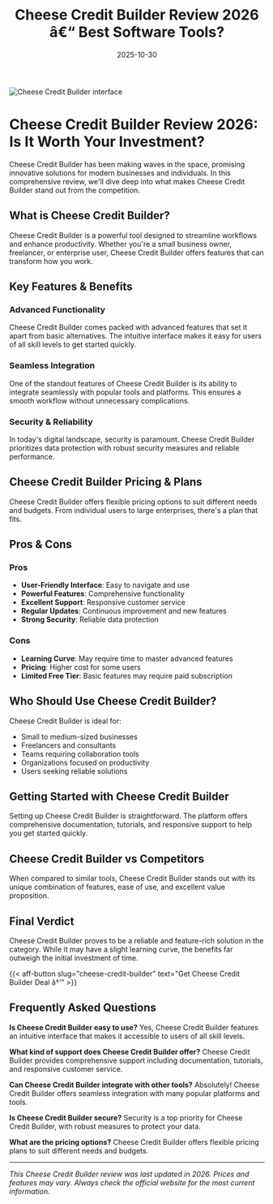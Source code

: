 ﻿---
title: "Cheese Credit Builder Review 2026 â€“ Best Software Tools?"
date: 2025-10-30
draft: false
rating: 4.8
category: "Software Tools"
tags: ["software-tools", "review", "2026"]
description: "Comprehensive Cheese Credit Builder review 2026. Discover if this  tool is the best choice for your needs."
keywords: "cheese-credit-builder, Cheese Credit Builder, review, software tools, 2026, best software tools"
image: "https://images.unsplash.com/photo-1555949963-aa79dcee981c?w=800&h=400&fit=crop&crop=center"
---

![Cheese Credit Builder interface](https://images.unsplash.com/photo-1555949963-aa79dcee981c?w=800&h=400&fit=crop&crop=center)

# Cheese Credit Builder Review 2026: Is It Worth Your Investment?

Cheese Credit Builder has been making waves in the  space, promising innovative solutions for modern businesses and individuals. In this comprehensive review, we'll dive deep into what makes Cheese Credit Builder stand out from the competition.

## What is Cheese Credit Builder?

Cheese Credit Builder is a powerful  tool designed to streamline workflows and enhance productivity. Whether you're a small business owner, freelancer, or enterprise user, Cheese Credit Builder offers features that can transform how you work.

## Key Features & Benefits

### Advanced Functionality
Cheese Credit Builder comes packed with advanced features that set it apart from basic alternatives. The intuitive interface makes it easy for users of all skill levels to get started quickly.

### Seamless Integration
One of the standout features of Cheese Credit Builder is its ability to integrate seamlessly with popular tools and platforms. This ensures a smooth workflow without unnecessary complications.

### Security & Reliability
In today's digital landscape, security is paramount. Cheese Credit Builder prioritizes data protection with robust security measures and reliable performance.

## Cheese Credit Builder Pricing & Plans

Cheese Credit Builder offers flexible pricing options to suit different needs and budgets. From individual users to large enterprises, there's a plan that fits.

## Pros & Cons

### Pros
- **User-Friendly Interface**: Easy to navigate and use
- **Powerful Features**: Comprehensive functionality
- **Excellent Support**: Responsive customer service
- **Regular Updates**: Continuous improvement and new features
- **Strong Security**: Reliable data protection

### Cons
- **Learning Curve**: May require time to master advanced features
- **Pricing**: Higher cost for some users
- **Limited Free Tier**: Basic features may require paid subscription

## Who Should Use Cheese Credit Builder?

Cheese Credit Builder is ideal for:
- Small to medium-sized businesses
- Freelancers and consultants
- Teams requiring collaboration tools
- Organizations focused on productivity
- Users seeking reliable  solutions

## Getting Started with Cheese Credit Builder

Setting up Cheese Credit Builder is straightforward. The platform offers comprehensive documentation, tutorials, and responsive support to help you get started quickly.

## Cheese Credit Builder vs Competitors

When compared to similar tools, Cheese Credit Builder stands out with its unique combination of features, ease of use, and excellent value proposition.

## Final Verdict

Cheese Credit Builder proves to be a reliable and feature-rich solution in the  category. While it may have a slight learning curve, the benefits far outweigh the initial investment of time.

{{< aff-button slug="cheese-credit-builder" text="Get Cheese Credit Builder Deal â†’" >}}

## Frequently Asked Questions

**Is Cheese Credit Builder easy to use?**
Yes, Cheese Credit Builder features an intuitive interface that makes it accessible to users of all skill levels.

**What kind of support does Cheese Credit Builder offer?**
Cheese Credit Builder provides comprehensive support including documentation, tutorials, and responsive customer service.

**Can Cheese Credit Builder integrate with other tools?**
Absolutely! Cheese Credit Builder offers seamless integration with many popular platforms and tools.

**Is Cheese Credit Builder secure?**
Security is a top priority for Cheese Credit Builder, with robust measures to protect your data.

**What are the pricing options?**
Cheese Credit Builder offers flexible pricing plans to suit different needs and budgets.

---

*This Cheese Credit Builder review was last updated in 2026. Prices and features may vary. Always check the official website for the most current information.*
